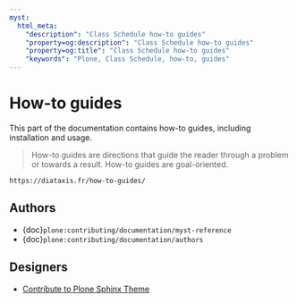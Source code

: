 ```yaml
---
myst:
  html_meta:
    "description": "Class Schedule how-to guides"
    "property=og:description": "Class Schedule how-to guides"
    "property=og:title": "Class Schedule how-to guides"
    "keywords": "Plone, Class Schedule, how-to, guides"
---
```


# How-to guides

This part of the documentation contains how-to guides, including installation and usage.

> How-to guides are directions that guide the reader through a problem or towards a result.
> How-to guides are goal-oriented.

```{seealso}
https://diataxis.fr/how-to-guides/
```


## Authors

-   {doc}`plone:contributing/documentation/myst-reference`
-   {doc}`plone:contributing/documentation/authors`


## Designers

-   [Contribute to Plone Sphinx Theme](https://plone-sphinx-theme.readthedocs.io/guides/contribute.html)
